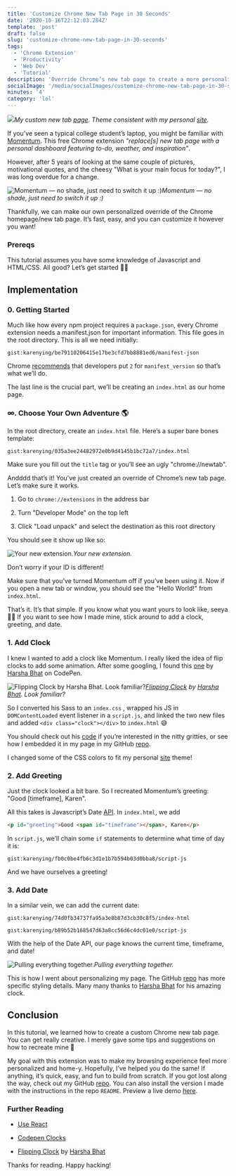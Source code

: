 ```yaml
---
title: 'Customize Chrome New Tab Page in 30 Seconds'
date: '2020-10-16T22:12:03.284Z'
template: 'post'
draft: false
slug: 'customize-chrome-new-tab-page-in-30-seconds'
tags:
  - 'Chrome Extension'
  - 'Productivity'
  - 'Web Dev'
  - 'Tutorial'
description: 'Override Chrome’s new tab page to create a more personalized browsing experience'
socialImage: '/media/socialImages/customize-chrome-new-tab-page-in-30-seconds.gif'
minutes: '4'
category: 'lol'
---
```


![](https://cdn-images-1.medium.com/max/1600/1*FA6i6sE1USTsXdZHJkOSzA.gif)_My custom new tab [page](https://karenying.github.io/chromepage/). Theme consistent with my personal [site](https://karenying.com)._

If you’ve seen a typical college student’s laptop, you might be familiar with [Momentum](https://chrome.google.com/webstore/detail/momentum/laookkfknpbbblfpciffpaejjkokdgca?hl=en). This free Chrome extension _"replace[s] new tab page with a personal dashboard featuring to-do, weather, and inspiration"_.

However, after 5 years of looking at the same couple of pictures, motivational quotes, and the cheesy "What is your main focus for today?", I was long overdue for a change.

![Momentum — no shade, just need to switch it up :)](https://cdn-images-1.medium.com/max/2000/1*tAyZKJwRHGTNjg5eFR2_uQ.jpeg)_Momentum — no shade, just need to switch it up :)_

Thankfully, we can make our own personalized override of the Chrome homepage/new tab page. It’s fast, easy, and you can customize it however you want!

### Prereqs

This tutorial assumes you have some knowledge of Javascript and HTML/CSS. All good? Let’s get started 👍🏼

## Implementation

### 0. Getting Started

Much like how every npm project requires a `package.json`, every Chrome extension needs a manifest.json for important information. This file goes in the root directory. This is all we need initially:

`gist:karenying/be79110206415e17be3cfd7bb8881ed6/manifest-json`

Chrome [recommends](https://developer.chrome.com/extensions/manifest/manifest_version) that developers put `2` for `manifest_version` so that’s what we’ll do.

The last line is the crucial part, we’ll be creating an `index.html` as our home page.

### ∞. Choose Your Own Adventure 🌎

In the root directory, create an `index.html` file. Here’s a super bare bones template:

`gist:karenying/035a3ee24482972e0b9d4145b1bc72a7/index.html`

Make sure you fill out the `title` tag or you’ll see an ugly "chrome://newtab".

Andddd that’s it! You’ve just created an override of Chrome’s new tab page. Let’s make sure it works.

1. Go to `chrome://extensions` in the address bar

1. Turn "Developer Mode" on the top left

1. Click "Load unpack" and select the destination as this root directory

You should see it show up like so:

![Your new extension.](https://cdn-images-1.medium.com/max/2000/1*sBUJG2JPZmo_ismdOiw5_Q.png)_Your new extension._

Don’t worry if your ID is different!

Make sure that you’ve turned Momentum off if you’ve been using it. Now if you open a new tab or window, you should see the "Hello World!" from `index.html`.

That’s it. It’s that simple. If you know what you want yours to look like, seeya 👋🏼&nbsp;If you want to see how I made mine, stick around to add a clock, greeting, and date.

### 1. Add Clock

I knew I wanted to add a clock like Momentum. I really liked the idea of flip clocks to add some animation. After some googling, I found this [one](https://codepen.io/harshabhat86/full/tAxuF) by [Harsha Bhat](https://codepen.io/harshabhat86) on CodePen.

![[Flipping Clock](https://codepen.io/harshabhat86/full/tAxuF) by [Harsha Bhat](https://codepen.io/harshabhat86). Look familiar?](https://cdn-images-1.medium.com/max/2000/1*z7VWH20Euyi_KpulX2qtMg.png)_[Flipping Clock](https://codepen.io/harshabhat86/full/tAxuF) by [Harsha Bhat](https://codepen.io/harshabhat86). Look familiar?_

So I converted his Sass to an `index.css` , wrapped his JS in `DOMContentLoaded` event listener in a `script.js`, and linked the two new files and added `<div class="clock"></div>` to `index.html` 😅

You should check out his [code](https://codepen.io/harshabhat86/pen/tAxuF) if you’re interested in the nitty gritties, or see how I embedded it in my page in my GitHub [repo](https://github.com/karenying/chromepage).

I changed some of the CSS colors to fit my personal [site](http://karenying.com/) theme!

### 2. Add Greeting

Just the clock looked a bit bare. So I recreated Momentum’s greeting: "Good [timeframe], Karen".

All this takes is Javascript’s Date [API](https://developer.mozilla.org/en-US/docs/Web/JavaScript/Reference/Global_Objects/Date). In `index.html`, we add

```html
<p id="greeting">Good <span id="timeframe"></span>, Karen</p>
```

In `script.js`, we’ll chain some `if` statements to determine what time of day it is:

`gist:karenying/fb0c0be4fb6c3d1e1b7b594b03d0bba8/script-js`

And we have ourselves a greeting!

### 3. Add Date

In a similar vein, we can add the current date:

`gist:karenying/74d0fb34737fa95a3e8b87d3cb30c8f5/index-html`

`gist:karenying/b89b52b168547d63a8cc56d6c4dc01e0/script-js`

With the help of the Date API, our page knows the current time, timeframe, and date!

![Pulling everything together.](https://cdn-images-1.medium.com/max/2000/1*tvq4J3J0iGBdldXLqN2duQ.png)_Pulling everything together._

This is how I went about personalizing my page. The GitHub [repo](https://github.com/karenying/chromepage) has more specific styling details. Many many thanks to [Harsha Bhat](https://codepen.io/harshabhat86) for his amazing clock.

## Conclusion

In this tutorial, we learned how to create a custom Chrome new tab page. You can get really creative. I merely gave some tips and suggestions on how to recreate mine 🙂

My goal with this extension was to make my browsing experience feel more personalized and home-y. Hopefully, I’ve helped you do the same! If anything, it’s quick, easy, and fun to build from scratch. If you got lost along the way, check out my GitHub [repo](https://github.com/karenying/chromepage). You can also install the version I made with the instructions in the repo `README`. Preview a live demo [here](https://karenying.github.io/chromepage/).

### Further Reading

- [Use React](https://medium.com/@gilfink/building-a-chrome-extension-using-react-c5bfe45aaf36)

- [Codepen Clocks](https://codepen.io/tag/clock/)

- [Flipping Clock](https://codepen.io/harshabhat86/full/tAxuF) by [Harsha Bhat](https://codepen.io/harshabhat86)

Thanks for reading. Happy hacking!
